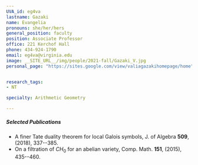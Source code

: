 ```yaml
---
UVA_id: eg4va
lastname: Gazaki
name: Evangelia
pronouns: she/her/hers
general_position: faculty
position: Associate Professor
office: 221 Kerchof Hall
phone: 434-924-1790
email: eg4va@virginia.edu
image: __SITE_URL__/img/people/2021-fall/Gazaki_V.jpg
personal_page: "https://sites.google.com/view/valiagazakihomepage/home"


research_tags:
- NT

specialty: Arithmetic Geometry

---
```


##### Selected Publications
- A finer Tate duality theorem for local Galois symbols, J. of Algebra **509**,  (2018), 337--385.
- On a filtration of $CH_0$ for an abelian variety, Comp. Math. **151**,  (2015), 435--460.
